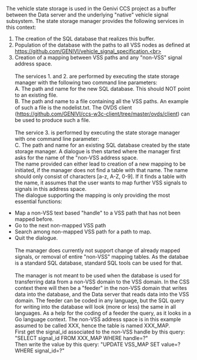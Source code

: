 The vehicle state storage is used in the Genivi CCS project as a buffer between the Data server and the underlying "native" vehicle signal subsystem. The state storage manager provides the following services in this context:<br>
1. The creation of the SQL database that realizes this buffer.<br>
2. Population of the database with the paths to all VSS nodes as defined at https://github.com/GENIVI/vehicle_signal_specification.<br>
3. Creation of a mapping between VSS paths and any "non-VSS" signal address space.<br><br>
The services 1. and 2. are performed by executing the state storage manager with the following two command line parameters:<br>
A. The path and name for the new SQL database. This should NOT point to an existing file.<br>
B. The path and name to a file containing all the VSS paths. An example of such a file is the nodelist.txt. 
The OVDS client (https://github.com/GENIVI/ccs-w3c-client/tree/master/ovds/client) can be used to produce such a file.<br><br>
The service 3. is performed by executing the state storage manager with one command line parameter:<br>
C. The path and name for an existing SQL database created by the state storage manager.
A dialogue is then started where the manager first asks for the name of the "non-VSS address space.<br>
The name provided can either lead to creation of a new mapping to be initiated, if the manager does not find a table with that name. 
The name should only consist of characters [a-z, A-Z, 0-9].
If it finds a table with the name, it assumes that the user wants to map further VSS signals to signals in this address space.<br>
The dialogue supporting the mapping is only providing the most essential functions:<br>
- Map a non-VSS text based "handle" to a VSS path that has not been mapped before.<br>
- Go to the next non-mapped VSS path<br>
- Search among non-mapped VSS path for a path to map.<br>
- Quit the dialogue.<br><br>
The manager does currently not support change of already mapped signals, or removal of entire "non-VSS" mapping tables. 
As the databae is a standard SQL database, standard SQL tools can be used for that.<br><br>
The manager is not meant to be used when the database is used for transferring data from a non-VSS domain to the VSS domain. 
In the CSS context there will then be a "feeder" in the non-VSS domain that writes data into the database, and the Data server that reads data into the VSS domain. 
The feeder can be coded in any language, but the SQL query for writing into the database will look (more or less) the same in all languages. 
As a help for the coding of a feeder the query, as it looks in a Go language context.
The non-VSS address space is in this example assumed to be called XXX, hence the table is named XXX_MAP.<br>
First get the signal_id associated to the non-VSS handle by this query: "SELECT signal_id FROM XXX_MAP WHERE handle=?"<br>
Then write the value by this query: "UPDATE VSS_MAP SET value=? WHERE signal_id=?" 
